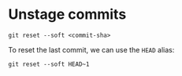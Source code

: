 # Unstage commits

`git reset --soft <commit-sha>`

To reset the last commit, we can use the `HEAD` alias:

`git reset --soft HEAD~1`

